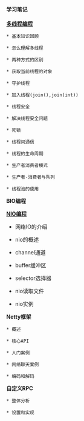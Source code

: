 #### 学习笔记

**[多线程编程](https://github.com/haoxiaoyong1014/recording/blob/master/Thread.md)**

    * 基本知识回顾
    
    * 怎么理解多线程
    
    * 两种方式的区别
    
    * 获取当前线程的对象
    
    * 守护线程
    
    * 加入线程(join(),join(int))
    
    * 线程安全
    
    * 解决线程安全问题
    
    * 死锁
    
    * 线程间通信
    
    * 线程的生命周期
    
    * 生产者消费者模式
    
    * 生产者-消费者与队列
    
    * 线程池的使用
    
**BIO编程**    

**[NIO编程](https://github.com/haoxiaoyong1014/recording/blob/master/Nio.md)**    

* 网络IO的介绍

* nio的概述

* channel通道

* buffer缓冲区

* selector选择器

* nio读取文件

* nio实例
    
    
**Netty框架**   

    * 概述
    
    * 核心API
    
    * 入门案例
    
    * 网络聊天案例
    
    * 编码和解码
    
**自定义RPC**   

    * 整体分析
    
    * 设置和实现
